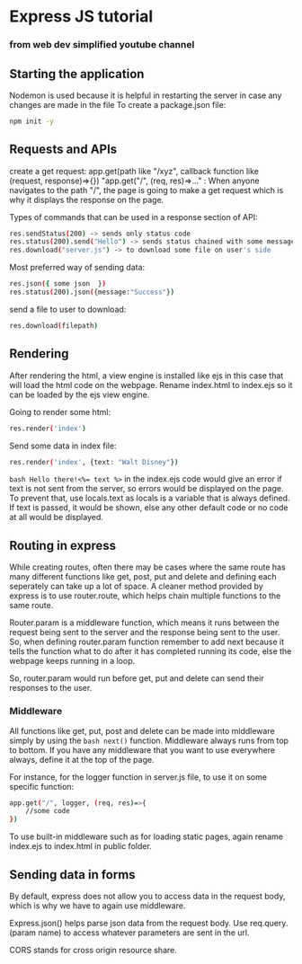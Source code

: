 # Express JS tutorial
### from web dev simplified youtube channel

## Starting the application
Nodemon is used because it is helpful in restarting the server in case any changes are made in the file
To create a package.json file:
```bash
npm init -y
``` 

## Requests and APIs
create a get request: app.get(path like "/xyz", callback function like (request, response)=>{})
"app.get("/", (req, res)=>..." : 
When anyone navigates to the path "/", the page is going to make a get request which is why it displays the response on the page.


Types of commands that can be used in a response section of API:
```bash
res.sendStatus(200) -> sends only status code
res.status(200).send("Hello") -> sends status chained with some message
res.download("server.js") -> to download some file on user's side

```

Most preferred way of sending data: 
```bash
res.json({ some json  })
res.status(200).json({message:"Success"})
```
send a file to user to download: 
```bash
res.download(filepath)
```

## Rendering
After rendering the html, a view engine is installed like ejs in this case that will load the html code on the webpage. Rename index.html to index.ejs so it can be loaded by the ejs view engine.

Going to render some html:
```bash
res.render('index')
```

Send some data in index file:
```bash
res.render('index', {text: "Walt Disney"})
```

 ```bash Hello there!<%= text %>``` in the index.ejs code would give an error if text is not sent from the server, so errors would be displayed on the page. To prevent that, use locals.text as locals is a variable that is always defined. If text is passed, it would be shown, else any other default code or no code at all would be displayed.


## Routing in express
While creating routes, often there may be cases where the same route has many different functions like get, post, put and delete and defining each seperately can take up a lot of space. A cleaner method provided by express is to use router.route, which helps chain multiple functions to the same route.

Router.param is a middleware function, which means it runs between the request being sent to the server and the response being sent to the user. So, when defining router.param function remember to add next because it tells  the function what to do after it has completed running its code, else the webpage keeps running in a loop.

So, router.param would run before get, put and delete can send their responses to the user.

### Middleware
All functions like get, put, post and delete can be made into middleware simply by using the ```bash next()``` function. Middleware always runs from top to bottom. If you have any middleware that you want to use everywhere always, define it at the top of the page.

For instance, for the logger function in server.js file, to use it on some specific function:
```bash
app.get("/", logger, (req, res)=>{
    //some code
})
```
To use built-in middleware such as for loading static pages, again rename index.ejs to index.html in public folder.

## Sending data in forms
By default, express does not allow you to access data in the request body, which is why we have to again use middleware.

Express.json() helps parse json data from the request body. Use req.query.(param name) to access whatever parameters are sent in the url.

CORS stands for cross origin resource share.